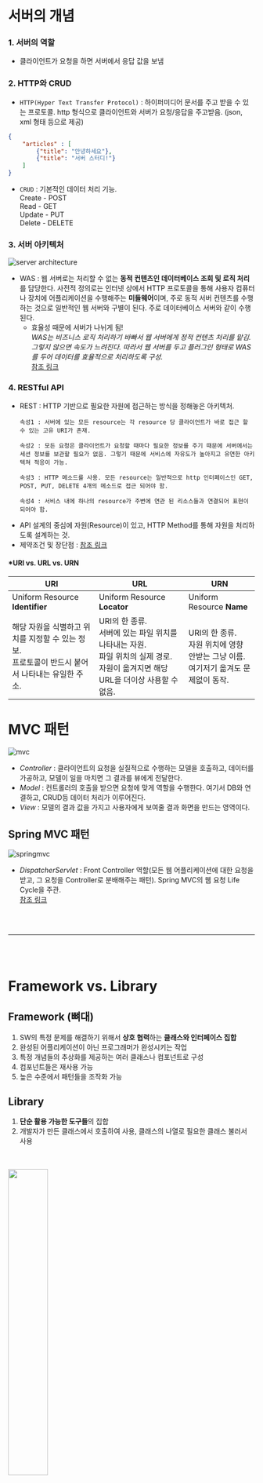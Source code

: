 # 서버의 개념

### 1. 서버의 역할  
* 클라이언트가 요청을 하면 서버에서 응답 값을 보냄

### 2. HTTP와 CRUD
* `HTTP(Hyper Text Transfer Protocol)` : 하이퍼미디어 문서를 주고 받을 수 있는 프로토콜. http 형식으로 클라이언트와 서버가 요청/응답을 주고받음. (json, xml 형태 등으로 제공)
```json
{
    "articles" : [
        {"title": "안녕하세요"},
        {"title": "서버 스터디!"}
    ]
}
```
* `CRUD` : 기본적인 데이터 처리 기능.<br>
Create - POST<br>
Read - GET<br>
Update - PUT<br>
Delete - DELETE<br>

### 3. 서버 아키텍처
![server architecture](./img/springarchitecture.png)
* WAS : 웹 서버로는 처리할 수 없는 **동적 컨텐츠인 데이터베이스 조회 및 로직 처리**를 담당한다. 사전적 정의로는 인터넷 상에서 HTTP 프로토콜을 통해 사용자 컴퓨터나 장치에 어플리케이션을 수행해주는 **미들웨어**이며, 주로 동적 서버 컨텐츠를 수행하는 것으로 일반적인 웹 서버와 구별이 된다. 주로 데이터베이스 서버와 같이 수행된다.
    - 효율성 때문에 서버가 나뉘게 됨!<br>
    _WAS는 비즈니스 로직 처리하기 바빠서 웹 서버에게 정적 컨텐츠 처리를 맡김. 그렇지 않으면 속도가 느려진다. 따라서 웹 서버를 두고 플러그인 형태로 WAS를 두어 데이터를 효율적으로 처리하도록 구성._<br>
    [참조 링크](https://mellonia-lab.tistory.com/73)


### 4. RESTful API
* REST : HTTP 기반으로 필요한 자원에 접근하는 방식을 정해놓은 아키텍처.
    ```text
    속성1 : 서버에 있는 모든 resource는 각 resource 당 클라이언트가 바로 접근 할 수 있는 고유 URI가 존재.

    속성2 : 모든 요청은 클라이언트가 요청할 때마다 필요한 정보를 주기 때문에 서버에서는 세션 정보를 보관할 필요가 없음. 그렇기 때문에 서비스에 자유도가 높아지고 유연한 아키텍쳐 적응이 가능.

    속성3 : HTTP 메소드를 사용. 모든 resource는 일반적으로 http 인터페이스인 GET, POST, PUT, DELETE 4개의 메소드로 접근 되어야 함.

   속성4 : 서비스 내에 하나의 resource가 주변에 연관 된 리소스들과 연결되어 표현이 되어야 함.
    ```
* API 설계의 중심에 자원(Resource)이 있고, HTTP Method를 통해 자원을 처리하도록 설계하는 것.
* 제약조건 및 장단점 : [참조 링크](https://medium.com/@dydrlaks/rest-api-3e424716bab)


#### *URI vs. URL vs. URN
| URI | URL | URN |
| --- | --- | --- |
| Uniform Resource **Identifier** | Uniform Resource **Locator** | Uniform Resource **Name** |
| 해당 자원을 식별하고 위치를 지정할 수 있는 정보.<br>프로토콜이 반드시 붙어서 나타내는 유일한 주소. | URI의 한 종류.<br> 서버에 있는 파일 위치를 나타내는 자원.<br> 파일 위치의 실제 경로.<br> 자원이 옮겨지면 해당 URL을 더이상 사용할 수 없음. | URI의 한 종류.<br> 자원 위치에 영향 안받는 그냥 이름.<br> 여기저기 옮겨도 문제없이 동작. |


# MVC 패턴
![mvc](./img/mvc.png)
* _Controller_ : 클라이언트의 요청을 실질적으로 수행하는 모델을 호출하고, 데이터를 가공하고, 모델이 일을 마치면 그 결과를 뷰에게 전달한다.
* _Model_ : 컨트롤러의 호출을 받으면 요청에 맞게 역할을 수행한다. 여기서 DB와 연결하고, CRUD등 데이터 처리가 이루어진다.
* _View_ : 모델의 결과 값을 가지고 사용자에게 보여줄 결과 화면을 만드는 영역이다.


## Spring MVC 패턴
![springmvc](./img/springmvc.png)
* _DispatcherServlet_ : Front Controller 역할(모든 웹 어플리케이션에 대한 요청을 받고, 그 요청을 Controller로 분배해주는 패턴). Spring MVC의 웹 요청 Life Cycle을 주관.  
[참조 링크](https://minwan1.github.io/2018/05/28/2018-05-28-spring-mvc/)


<br>
<br>

---

<br>
<br>

# Framework vs. Library
## Framework (뼈대)  
1. SW의 특정 문제를 해결하기 위해서 **상호 협력**하는 **클래스와 인터페이스 집합**
2. 완성된 어플리케이션이 아닌 프로그래머가 완성시키는 작업
3. 특정 개념들의 추상화를 제공하는 여러 클래스나 컴포넌트로 구성
4. 컴포넌트들은 재사용 가능
5. 높은 수준에서 패턴들을 조작화 가능

## Library  
1. **단순 활용 가능한 도구들**의 집합
2. 개발자가 만든 클래스에서 호출하여 사용, 클래스의 나열로 필요한 클래스 불러서 사용  


<br>
<br>
<img src = "./img/flow.png" width="40%">

<br>
<br>

| Framework | Library |
| --------- | ------- |
| 전체적인 흐름을 **스스로** 쥐고 있음<br>사용자가 그 안에서 필요한 코드를 짜 넣음<br>이미 프레임워크 안에 제어 흐름에 대한 주도성이 내재<br>프레임워크에 들어가서 사용! | **사용자**가 전체적인 흐름을 만들며 라이브러리 갖다 씀<br>호출하는 측에 전적으로 주도성 있음! |
| Ex) 자동차, 배, 비행기 (사람이 규칙에 맞게 조종) | Ex)톱, 망치, 삽 (사람이 도구를 선택) |


<br>

# Spring Framework
* **자바** 엔터프라이즈 개발을 위한 **오픈소스** 애플리케이션 프레임워크
* **동적인 웹 개발**을 위한 여러 서비스 제공
* **POJO** 기반
> POJO : _Plain Old Java Object_<br>- 상속, 인터페이스가 필요 없는 아주 가볍고 단순한 객체<br>- 원하는 Business Logic 만 넣을 수 있게 해줌

<br>

## Spring의 특징

### 1. 경량 *컨테이너
- 크기와 부하 측면에서 경량!
- 자바 객체를 직접 관리.
- 각각의 객체 생성, 소멸과 같은 Life Cycle을 관리. 스프링으로부터 필요한 객체를 얻어옴.
> *컨테이너 : 객체 관리를 주로 수행하는 그릇

- 🧐왜 컨테이너 사용?<br>
객체지향 프로그래밍은 **낮은 결합도 & 높은 캡슐화** 추구<br>=>객체 간 **의존성을 낮추기 위해** spring container 이용<br><br><img src = "./img/container.png" width="70%">


### 2. 제어 역행(IoC : Inversion of Control)
- 애플리케이션의 느슨한 결합을 도모
- 컨트롤의 제어권이 프레임워크에 있어서 필요에 따라 스프링에서 사용자 코드를 호출
- 실행에 필요한 객체의 생성, 사용 등 제어 권한을 위임하는 것<br><br><img src = "./img/IoC.png" width="70%">

